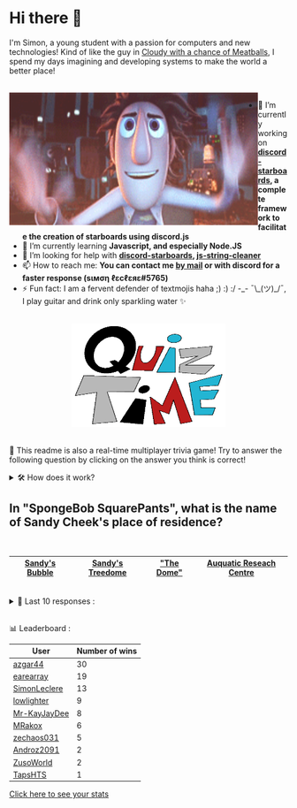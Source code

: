 # Hi there 👋

I'm Simon, a young student with a passion for computers and new technologies!
Kind of like the guy in [Cloudy with a chance of Meatballs](https://www.youtube.com/watch?v=dQw4w9WgXcQ), I spend my days imagining and developing systems to make the world a better place!

<br>

<img width="450" height="240" src="./assets/cloudyWithAChanceOfMeatBalls.gif" align=left>

- 🔭 I’m currently working on **[discord-starboards](https://github.com/SimonLeclere/discord-starboards), a complete framework to facilitate the creation of starboards using discord.js**
- 🌱 I’m currently learning **Javascript, and especially Node.JS**
- 🤔 I’m looking for help with **[discord-starboards](https://github.com/SimonLeclere/discord-starboards), [js-string-cleaner](https://github.com/SimonLeclere/Js-String-Cleaner)**
- 📫 How to reach me: **You can contact me [by mail](mailto:simon-leclere@orange.fr) or with discord for a faster response (sιмση ℓεcℓεяε#5765)**
- ⚡ Fun fact: I am a fervent defender of textmojis haha ;) :) :/ -\_- ¯\\\_(ツ)\_/¯, I play guitar and drink only sparkling water ✨

<br>

<center><img width="280" height="187" src="./assets/quizTime.gif"></center>

<br>

🎲 This readme is also a real-time multiplayer trivia game! Try to answer the following question by clicking on the answer you think is correct!
<details>
  <summary>🛠️ How does it work?</summary>
  Each answer is a link to a pre-filled issue. When you press "Submit new issue", it triggers a Github action workflow that compares your answer with the correct answer, finds a new question and updates the readme.md file. Not bad huh?! This whole process only takes about 20 seconds!
</details>

## In &quot;SpongeBob SquarePants&quot;, what is the name of Sandy Cheek&#039;s place of residence?

<br>

| [Sandy&#039;s Bubble](https://github.com/SimonLeclere/SimonLeclere/issues/new?title=quiz%7C3109%7CSandy&#039;s%20Bubble&body=Just%20click%20'Submit%20new%20issue'.) | [Sandy&#039;s Treedome](https://github.com/SimonLeclere/SimonLeclere/issues/new?title=quiz%7C3109%7CSandy&#039;s%20Treedome&body=Just%20click%20'Submit%20new%20issue'.) | [&quot;The Dome&quot;](https://github.com/SimonLeclere/SimonLeclere/issues/new?title=quiz%7C3109%7C&quot;The%20Dome&quot;&body=Just%20click%20'Submit%20new%20issue'.) | [Auquatic Reseach Centre](https://github.com/SimonLeclere/SimonLeclere/issues/new?title=quiz%7C3109%7CAuquatic%20Reseach%20Centre&body=Just%20click%20'Submit%20new%20issue'.) |
| - | - | - | - | 

<br>

<details>
  <summary>📒 Last 10 responses :</summary>

- **SimonLeclere** answered **L.A. Confidential** to `Which of these major Hollywood films was shot in Toronto?` (Wrong answer)
- **SimonLeclere** answered **gaggle** to `What term is used to describe a group of fish?` (Wrong answer)
- **SimonLeclere** answered **Traffic Configuration Alignment System** to `In flight systems, what does the initialism "TCAS" stand for?` (Wrong answer)
- **SimonLeclere** answered **Trans Am** to `What kind of car did Burt Reynolds drive in the movie 'Smokey and the Bandit'?` (Good answer)
- **ZusoWorld** answered **Fantasia** to `What was the first Disney movie to use CGI?` (Wrong answer)
- **ZusoWorld** answered **Sioux** to `What Native American tribe did chief Crazy Horse lead?` (Good answer)
- **ZusoWorld** answered **Mini-Me** to `In the movie 'Austin Powers: The Spy Who Shagged Me' what is the name of Dr. Evil's diminitive clone?` (Good answer)
- **SimonLeclere** answered **True** to `In the original Star Wars trilogy, David Prowse was the actor who physically portrayed Darth Vader.` (Good answer)
- **Androz2091** answered **Fendi** to `Which of these is an Italian Design firm?` (Good answer)
- **azgar44** answered **Sydney** to `Which of the following is NOT a capital city?` (Good answer)

</details>

<br>

📊 Leaderboard :

| User | Number of wins |
|-|-|
| [azgar44](https://github.com/azgar44) | 30 |
| [earearray](https://github.com/earearray) | 19 |
| [SimonLeclere](https://github.com/SimonLeclere) | 13 |
| [lowlighter](https://github.com/lowlighter) | 9 |
| [Mr-KayJayDee](https://github.com/Mr-KayJayDee) | 8 |
| [MRakox](https://github.com/MRakox) | 6 |
| [zechaos031](https://github.com/zechaos031) | 5 |
| [Androz2091](https://github.com/Androz2091) | 2 |
| [ZusoWorld](https://github.com/ZusoWorld) | 2 |
| [TapsHTS](https://github.com/TapsHTS) | 1 |

[Click here to see your stats](https://github.com/SimonLeclere/SimonLeclere/issues/new?title=MyStats&body=Just%20click%20%27Submit%20new%20issue%27.)